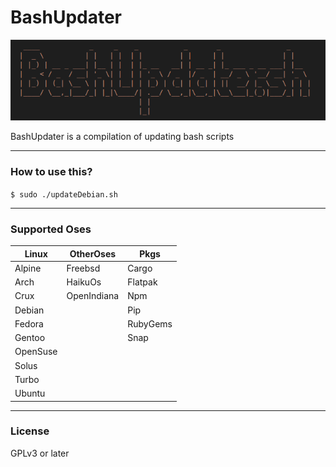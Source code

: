 # BashUpdater

![BashUpdater](bashUpdaterImages/bashupdater3.png)

BashUpdater is a compilation of updating bash scripts

-----------------------
### How to use this?

```$ sudo ./updateDebian.sh```

-----------------------
### Supported Oses

|  Linux  | OtherOses   |  Pkgs |
| ------- | ----------- | ----- |
|  Alpine |   Freebsd   | Cargo |
|   Arch  |   HaikuOs   | Flatpak |
|   Crux  | OpenIndiana | Npm |
|  Debian |             | Pip |
|  Fedora |             | RubyGems |
|  Gentoo |             | Snap |
| OpenSuse|
|  Solus  |
|  Turbo  |
|  Ubuntu |

-----------------------
### License 

GPLv3 or later
